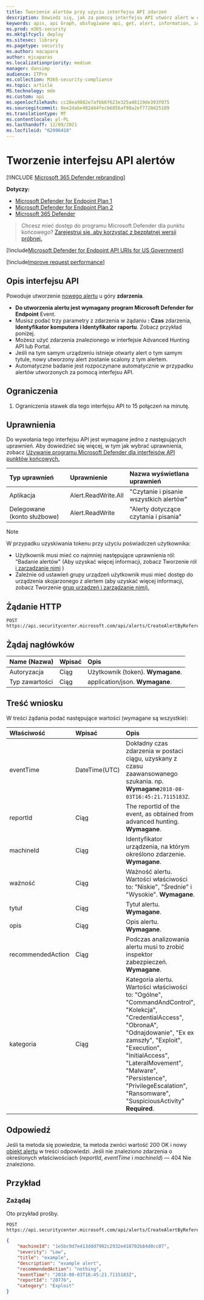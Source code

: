 ```yaml
---
title: Tworzenie alertów przy użyciu interfejsu API zdarzeń
description: Dowiedz się, jak za pomocą interfejsu API utwórz alert w celu utworzenia nowego alertu na podstawie zdarzenia w programie Microsoft Defender for Endpoint.
keywords: apis, api Graph, obsługiwane api, get, alert, information, id
ms.prod: m365-security
ms.mktglfcycl: deploy
ms.sitesec: library
ms.pagetype: security
ms.author: macapara
author: mjcaparas
ms.localizationpriority: medium
manager: dansimp
audience: ITPro
ms.collection: M365-security-compliance
ms.topic: article
MS.technology: mde
ms.custom: api
ms.openlocfilehash: cc28ea9082e7afbb6f623e325a48119de393f075
ms.sourcegitcommit: 0ee2dabe402d44fecb6856af98a2ef7720d25189
ms.translationtype: MT
ms.contentlocale: pl-PL
ms.lasthandoff: 12/09/2021
ms.locfileid: "62996418"
---
```

# <a name="create-alert-api"></a>Tworzenie interfejsu API alertów

[!INCLUDE [Microsoft 365 Defender rebranding](../../includes/microsoft-defender.md)]

**Dotyczy:**
- [Microsoft Defender for Endpoint Plan 1](https://go.microsoft.com/fwlink/p/?linkid=2154037)
- [Microsoft Defender for Endpoint Plan 2](https://go.microsoft.com/fwlink/p/?linkid=2154037)
- [Microsoft 365 Defender](https://go.microsoft.com/fwlink/?linkid=2118804)

> Chcesz mieć dostęp do programu Microsoft Defender dla punktu końcowego? [Zarejestruj się, aby korzystać z bezpłatnej wersji próbnej.](https://signup.microsoft.com/create-account/signup?products=7f379fee-c4f9-4278-b0a1-e4c8c2fcdf7e&ru=https://aka.ms/MDEp2OpenTrial?ocid=docs-wdatp-exposedapis-abovefoldlink)

[!include[Microsoft Defender for Endpoint API URIs for US Government](../../includes/microsoft-defender-api-usgov.md)]

[!include[Improve request performance](../../includes/improve-request-performance.md)]


## <a name="api-description"></a>Opis interfejsu API

Powoduje utworzenie [nowego alertu](alerts.md) u góry **zdarzenia**.

- **Do utworzenia alertu jest wymagany program Microsoft Defender for Endpoint** Event.
- Musisz podać trzy parametry z zdarzenia w żądaniu **: Czas** zdarzenia, **Identyfikator komputera** **i Identyfikator raportu**. Zobacz przykład poniżej.
- Możesz użyć zdarzenia znalezionego w interfejsie Advanced Hunting API lub Portal.
- Jeśli na tym samym urządzeniu istnieje otwarty alert o tym samym tytule, nowy utworzony alert zostanie scalony z tym alertem.
- Automatyczne badanie jest rozpoczynane automatycznie w przypadku alertów utworzonych za pomocą interfejsu API.

## <a name="limitations"></a>Ograniczenia

1. Ograniczenia stawek dla tego interfejsu API to 15 połączeń na minutę.

## <a name="permissions"></a>Uprawnienia

Do wywołania tego interfejsu API jest wymagane jedno z następujących uprawnień. Aby dowiedzieć się więcej, w tym jak wybrać uprawnienia, zobacz [Używanie programu Microsoft Defender dla interfejsów API punktów końcowych.](apis-intro.md)

Typ uprawnień | Uprawnienie | Nazwa wyświetlana uprawnień
:---|:---|:---
Aplikacja | Alert.ReadWrite.All | "Czytanie i pisanie wszystkich alertów"
Delegowane (konto służbowe) | Alert.ReadWrite | "Alerty dotyczące czytania i pisania"

> [!NOTE]
> W przypadku uzyskiwania tokenu przy użyciu poświadczeń użytkownika:
>
> - Użytkownik musi mieć co najmniej następujące uprawnienia ról: "Badanie alertów" (Aby uzyskać więcej informacji, zobacz Tworzenie ról [i zarządzanie nimi](user-roles.md) )
> - Zależnie od ustawień grupy urządzeń użytkownik musi mieć dostęp do urządzenia skojarzonego z alertem (aby uzyskać więcej informacji, zobacz Tworzenie [grup urządzeń i zarządzanie nimi).](machine-groups.md)

## <a name="http-request"></a>Żądanie HTTP

```http
POST https://api.securitycenter.microsoft.com/api/alerts/CreateAlertByReference
```

## <a name="request-headers"></a>Żądaj nagłówków

Name (Nazwa)|Wpisać|Opis
:---|:---|:---
Autoryzacja | Ciąg | Użytkownik {token}. **Wymagane**.
Typ zawartości | Ciąg | application/json. **Wymagane**.

## <a name="request-body"></a>Treść wniosku

W treści żądania podać następujące wartości (wymagane są wszystkie):

Właściwość | Wpisać | Opis
:---|:---|:---
eventTime | DateTime(UTC) | Dokładny czas zdarzenia w postaci ciągu, uzyskany z czasu zaawansowanego szukania. np. **Wymagane**```2018-08-03T16:45:21.7115183Z```.
reportId | Ciąg | The reportId of the event, as obtained from advanced hunting. **Wymagane**.
machineId | Ciąg | Identyfikator urządzenia, na którym określono zdarzenie. **Wymagane**.
ważność | Ciąg | Ważność alertu. Wartości właściwości to: "Niskie", "Średnie" i "Wysokie". **Wymagane**.
tytuł | Ciąg | Tytuł alertu. **Wymagane**.
opis | Ciąg | Opis alertu. **Wymagane**.
recommendedAction| Ciąg | Podczas analizowania alertu musi to zrobić inspektor zabezpieczeń. **Wymagane**.
kategoria| Ciąg | Kategoria alertu. Wartości właściwości to: "Ogólne", "CommandAndControl", "Kolekcja", "CredentialAccess", "ObronaA", "Odnajdowanie", "Ex ex zamszły", "Exploit", "Execution", "InitialAccess", "LateralMovement", "Malware", "Persistence", "PrivilegeEscalation", "Ransomware", "SuspiciousActivity" **Required**.

## <a name="response"></a>Odpowiedź

Jeśli ta metoda się powiedzie, ta metoda zwróci wartość 200 OK i nowy [obiekt alertu](alerts.md) w treści odpowiedzi. Jeśli nie znaleziono zdarzenia o określonych właściwościach (_reportId_, _eventTime_ i _machineId_) — 404 Nie znaleziono.

## <a name="example"></a>Przykład

### <a name="request"></a>Zażądaj

Oto przykład prośby.

```http
POST https://api.securitycenter.microsoft.com/api/alerts/CreateAlertByReference
```

```json
{
    "machineId": "1e5bc9d7e413ddd7902c2932e418702b84d0cc07",
    "severity": "Low",
    "title": "example",
    "description": "example alert",
    "recommendedAction": "nothing",
    "eventTime": "2018-08-03T16:45:21.7115183Z",
    "reportId": "20776",
    "category": "Exploit"
}
```
